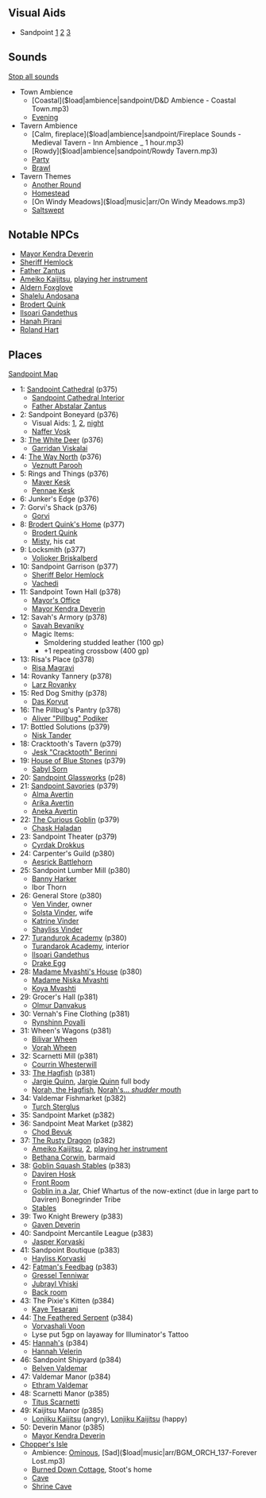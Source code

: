 ## Visual Aids

* Sandpoint [1](^sandpoint/sandpoint1.jpg) [2](^sandpoint/sandpoint2.jpg) [3](^sandpoint/sandpoint3.jpg) 

## Sounds

[Stop all sounds]($stop|all|none)

* Town Ambience
  * [Coastal]($load|ambience|sandpoint/D&D Ambience - Coastal Town.mp3)
  * [Evening](https://www.youtube.com/watch?v=bSbYpFMNxLI)
* Tavern Ambience
  * [Calm, fireplace]($load|ambience|sandpoint/Fireplace Sounds - Medieval Tavern - Inn Ambience _ 1 hour.mp3)
  * [Rowdy]($load|ambience|sandpoint/Rowdy Tavern.mp3)
  * [Party](https://www.youtube.com/watch?v=FM3Ep3yka44)
  * [Brawl](https://www.youtube.com/watch?v=0p79IBaksXU)
* Tavern Themes
  * [Another Round]($load|music|arr/Another_Round.mp3) 
  * [Homestead]($load|music|arr/Homestead.mp3)
  * [On Windy Meadows]($load|music|arr/On Windy Meadows.mp3)
  * [Saltswept]($load|music|arr/Saltswept.mp3)

## Notable NPCs

* [Mayor Kendra Deverin](^sandpoint/kendra_deverin.jpg)
* [Sheriff Hemlock](^sandpoint/sheriff_hemlock.jpg)
* [Father Zantus](^sandpoint/father_zantus.jpg)
* [Ameiko Kaijitsu](^sandpoint/ameiko_kaijitsu_1.png), [playing her instrument](^sandpoint/ameiko_kaijitsu_2.jpg)
* [Aldern Foxglove](^sandpoint/aldern_foxglove.jpg)
* [Shalelu Andosana](^sandpoint/shalelu_andosana.jpg)
* [Brodert Quink](^sandpoint/brodert_quink.jpg)
* [Ilsoari Gandethus](^sandpoint/ilsoari_gandethus.jpg)
* [Hanah Pirani](^sandpoint/hanah_pirani.jpg)
* [Roland Hart](^sandpoint/roland_hart.jpg)

## Places

[Sandpoint Map](@sandpoint/sandpoint_gm_map.jpg)

* 1: [Sandpoint Cathedral](^sandpoint/sandpoint_cathedral.png) (p375)
  * [Sandpoint Cathedral Interior](^sandpoint/sandpoint_cathedral_interior.jpg)
  * [Father Abstalar Zantus](^sandpoint/father_zantus.jpg)
* 2: Sandpoint Boneyard (p376)
  * Visual Aids: [1](^sandpoint/sandpoint_boneyard_1.jpg), [2](^sandpoint/sandpoint_boneyard_2.jpg), [night](^sandpoint/sandpoint_boneyard_night.jpg)
  * [Naffer Vosk](^sandpoint/naffer_vosk.jpg)
* 3: [The White Deer](^sandpoint/white_deer_tavern.jpg) (p376)
  * [Garridan Viskalai](^sandpoint/garridan_viskalai.jpg)
* 4: [The Way North](^sandpoint/the_way_north.jpg) (p376)
  * [Veznutt Parooh](^sandpoint/veznutt_parooh.jpg)
* 5: Rings and Things (p376)
  * [Maver Kesk](^sandpoint/maver_kesk.jpg)
  * [Pennae Kesk](^sandpoint/pennae_kesk.jpg)
* 6: Junker's Edge (p376)
* 7: Gorvi's Shack (p376)
  * [Gorvi](^sandpoint/gorvi.jpg)
* 8: [Brodert Quink's Home](^sandpoint/brodert_quinks_home.jpg) (p377)
  * [Brodert Quink](^sandpoint/brodert_quink.jpg)
  * [Misty](^sandpoint/misty.jpg), his cat
* 9: Locksmith (p377)
  * [Volioker Briskalberd](^sandpoint/volioker_briskalberd.jpg)
* 10: Sandpoint Garrison (p377)
  * [Sheriff Belor Hemlock](^sandpoint/sheriff_hemlock.jpg)
  * [Vachedi](^sandpoint/vachedi.jpg)
* 11: Sandpoint Town Hall (p378)
  * [Mayor's Office](^sandpoint/mayors_office.jpg)
  * [Mayor Kendra Deverin](^sandpoint/kendra_deverin.jpg)
* 12: Savah's Armory (p378)
  * [Savah Bevaniky](^sandpoint/savah_bevaniky.jpg)
  * Magic Items:
      * Smoldering studded leather (100 gp)
      * +1 repeating crossbow (400 gp)
* 13: Risa's Place (p378)
  * [Risa Magravi](^sandpoint/risa_magravi.jpg)
* 14: Rovanky Tannery (p378)
  * [Larz Rovanky](^sandpoint/larz_rovanky.jpg)
* 15: Red Dog Smithy (p378)
  * [Das Korvut](^sandpoint/das_korvut.jpg)
* 16: The Pillbug's Pantry (p378)
  * [Aliver "Pillbug" Podiker](^sandpoint/aliver_podiker.png)
* 17: Bottled Solutions (p379)
  * [Nisk Tander](^sandpoint/nisk_tander.jpg)
* 18: Cracktooth's Tavern (p379)
  * [Jesk "Cracktooth" Berinni](^sandpoint/jesk_berinni.jpg)
* 19: [House of Blue Stones](^sandpoint/house_of_blue_stones_interior.jpg) (p379)
  * [Sabyl Sorn](^sandpoint/sabyl_sorn.jpg)
* 20: [Sandpoint Glassworks](^sandpoint/sandpoint_glassworks_interior.jpg) (p28)
* 21: [Sandpoint Savories](^sandpoint/sandpoint_savories.jpg) (p379)
  * [Alma Avertin](^sandpoint/alma_avertin.jpg)
  * [Arika Avertin](^sandpoint/arika_avertin.png)
  * [Aneka Avertin](^sandpoint/aneka_avertin.jpg)
* 22: [The Curious Goblin](^sandpoint/the_curious_goblin.jpg) (p379)
  * [Chask Haladan](^sandpoint/chask_haladan.jpg)
* 23: Sandpoint Theater (p379)
  * [Cyrdak Drokkus](^sandpoint/cyrdak_drokkus.jpg)
* 24: Carpenter's Guild (p380)
  * [Aesrick Battlehorn](^sandpoint/aesrick_battlehorn.jpg)
* 25: Sandpoint Lumber Mill (p380)
  * [Banny Harker](^sandpoint/banny_harker.jpg)
  * Ibor Thorn
* 26: General Store (p380)
  * [Ven Vinder](^sandpoint/ven_vinder.jpg), owner
  * [Solsta Vinder](^sandpoint/solsta_vinder.jpg), wife
  * [Katrine Vinder](^sandpoint/katrine_vinder.jpeg)
  * [Shayliss Vinder](^sandpoint/shayliss_vinder.jpg)
* 27: [Turandurok Academy](^sandpoint/turandarok_academy.jpg) (p380)
  * [Turandarok Academy](^sandpoint/turandarok_academy_interior.png), interior
  * [Ilsoari Gandethus](^sandpoint/ilsoari_gandethus.jpg)
  * [Drake Egg](^sandpoint/drake_egg.jpg)
* 28: [Madame Mvashti's House](^sandpoint/madame_mvashtis_house.jpg) (p380)
  * [Madame Niska Mvashti](^sandpoint/niska_mvashti.jpg)
  * [Koya Mvashti](^sandpoint/koya_mvashti.jpg)
* 29: Grocer's Hall (p381)
  * [Olmur Danvakus](^sandpoint/olmur_danvakus.jpg)
* 30: Vernah's Fine Clothing (p381)
  * [Rynshinn Povalli](^sandpoint/rynshinn_povalli.jpg)
* 31: Wheen's Wagons (p381)
  * [Bilivar Wheen](^sandpoint/bilivar_wheen.jpg)
  * [Vorah Wheen](^sandpoint/vorah_wheen.jpg)
* 32: Scarnetti Mill (p381)
  * [Courrin Whesterwill](^sandpoint/courrin_whesterwill.png)
* 33: [The Hagfish](^sandpoint/hagfish.jpg) (p381)
  * [Jargie Quinn](^sandpoint/jargie_quinn.jpg), [Jargie Quinn](^sandpoint/jargie_quinn_full_body.jpg) full body
  * [Norah, the Hagfish](^sandpoint/norah_the_hagfish.jpg), [Norah's... *shudder* mouth](^sandpoint/norahs_mouth.jpg)
* 34: Valdemar Fishmarket (p382)
  * [Turch Sterglus](^sandpoint/turch_sterglus.jpg)
* 35: Sandpoint Market (p382)
* 36: Sandpoint Meat Market (p382)
  * [Chod Bevuk](^sandpoint/chod_bevuk.jpg)
* 37: [The Rusty Dragon](^sandpoint/rusty_dragon_interior.jpg) (p382)
  * [Ameiko Kaijitsu](^sandpoint/ameiko_kaijitsu_1.png), [2](^sandpoint/ameiko_kaijitsu_3.jpg), [playing her instrument](^sandpoint/ameiko_kaijitsu_2.jpg)
  * [Bethana Corwin](^sandpoint/bethana_corwin.jpeg), barmaid
* 38: [Goblin Squash Stables](^sandpoint/goblin_squash_stables.jpg) (p383)
  * [Daviren Hosk](^sandpoint/daviren_hosk.jpg)
  * [Front Room](^sandpoint/goblin_squash_stables_office.jpg)
  * [Goblin in a Jar](^sandpoint/goblin_jar.jpg), Chief Whartus of the now-extinct (due in large part to Daviren) Bonegrinder Tribe
  * [Stables](^sandpoint/goblin_squash_stables_interior.jpg)
* 39: Two Knight Brewery (p383)
  * [Gaven Deverin](^sandpoint/gaven_deverin.jpg)
* 40: Sandpoint Mercantile League (p383)
  * [Jasper Korvaski](^sandpoint/jasper_korvaski.jpg)
* 41: Sandpoint Boutique (p383)
  * [Hayliss Korvaski](^sandpoint/hayliss_korvaski.jpg)
* 42: [Fatman's Feedbag](^sandpoint/fatmans_feedbag.jpg) (p383)
  * [Gressel Tenniwar](^sandpoint/gressel_tenniwar.jpg)
  * [Jubrayl Vhiski](^sandpoint/jubrayl_vhiski.png)
  * [Back room](^sandpoint/fatmans_feedbag_back_room.png)
* 43: The Pixie's Kitten (p384)
  * [Kaye Tesarani](^sandpoint/kaye_tesarani.png)
* 44: [The Feathered Serpent](^sandpoint/feathered_serpent.jpg) (p384)
  * [Vorvashali Voon](^sandpoint/vorvashali_voon.jpg)
  * Lyse put 5gp on layaway for Illuminator's Tattoo
* 45: [Hannah's](^sandpoint/hannahs.jpg) (p384)
  * [Hannah Velerin](^sandpoint/hannah_velerin.jpg)
* 46: Sandpoint Shipyard (p384)
  * [Belven Valdemar](^sandpoint/belven_valdemar.jpg)
* 47: Valdemar Manor (p384)
  * [Ethram Valdemar](^sandpoint/ethram_valdemar.jpg)
* 48: Scarnetti Manor (p385)
  * [Titus Scarnetti](^sandpoint/titus_scarnetti.jpg)
* 49: Kaijitsu Manor (p385)
  * [Lonjiku Kaijitsu](^sandpoint/lonjiku_kaijitsu_1.png) (angry), [Lonjiku Kaijitsu](^sandpoint/lonjiku_kaijitsu_2.jpg) (happy)
* 50: Deverin Manor (p385)
  * [Mayor Kendra Deverin](^sandpoint/kendra_deverin.jpg)
* [Chopper's Isle](^sandpoint/choppers_isle.jpg)
  * Ambience: [Ominous]($load|music|arr/BGM_EX3_Dan_D04.mp3), [Sad]($load|music|arr/BGM_ORCH_137-Forever Lost.mp3)
  * [Burned Down Cottage](^sandpoint/stoots_home_burnt.jpg), Stoot's home
  * [Cave](^sandpoint/choppers_isle_cave.jpg)
  * [Shrine Cave](^sandpoint/underground_ruins.jpg)
